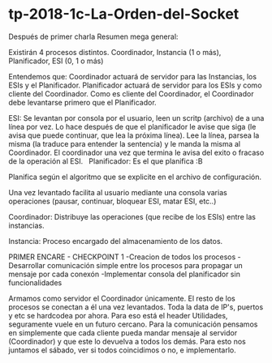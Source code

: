 # tp-2018-1c-La-Orden-del-Socket

Después de primer charla
  Resumen mega general:

Existirán 4 procesos distintos.
Coordinador,
Instancia (1 o más),
Planificador,
ESI (0, 1 o más)

Entendemos que:
Coordinador actuará de servidor para las Instancias, los ESIs y el Planificador.
Planificador actuará de servidor para los ESIs y como cliente del Coordinador. Como es cliente del Coordinador, el Coordinador debe levantarse primero que el Planificador.

ESI:
  Se levantan por consola por el usuario, leen un scritp (archivo) de a una línea por vez. Lo hace después de que el planificador le avise que siga (le avisa que puede continuar, que lea la próxima línea). Lee la línea, parsea la misma (la traduce para entender la sentencia) y le manda la misma al Coordinador. El coordinador una vez que termina le avisa del exito o fracaso de la operación al ESI.
    
Planificador:
  Es el que planifica :B

  Planifica según el algoritmo que se explicite en el archivo de configuración.
  
  Una vez levantado facilita al usuario mediante una consola varias operaciones (pausar, continuar, bloquear ESI, matar ESI, etc..)
  
Coordinador:
  Distribuye las operaciones (que recibe de los ESIs) entre las instancias.
  
Instancia:
  Proceso encargado del almacenamiento de los datos.
  

PRIMER ENCARE - CHECKPOINT 1
-Creacion de todos los procesos
-Desarrollar comunicación simple entre los procesos para propagar un mensaje por cada conexón
-Implementar consola del planificador sin funcionalidades

Armamos como servidor el Coordinador únicamente. El resto de los procesos se conectan a él una vez levantados. Toda la data de IP's, puertos y etc se hardcodea por ahora. Para eso está el header Utilidades, seguramente vuele en un futuro cercano.
Para la comunicación pensamos en simplemente que cada cliente pueda mandar mensaje al servidor (Coordinador) y que este lo devuelva a todos los demás. Para esto nos juntamos el sábado, ver si todos coincidimos o no, e implementarlo.
